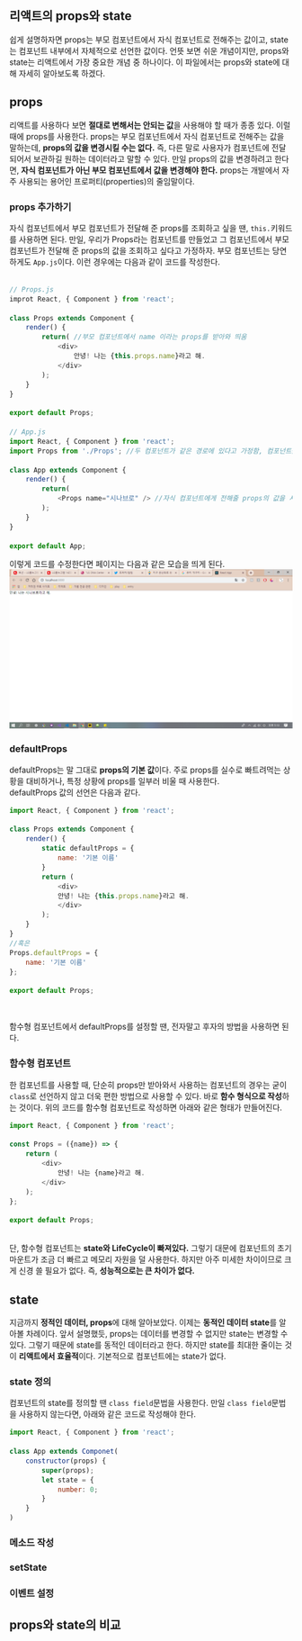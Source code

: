 ## 리액트의 props와 state
쉽게 설명하자면 props는 부모 컴포넌트에서 자식 컴포넌트로 전해주는 값이고, state는 컴포넌트 내부에서 자체적으로 선언한 값이다. 언뜻 보면 쉬운 개념이지만, props와 state는 리액트에서 가장 중요한 개념 중 하나이다. 이 파일에서는 props와 state에 대해 자세히 알아보도록 하겠다.
<br>
## props
리액트를 사용하다 보면 **절대로 변해서는 안되는 값**을 사용해야 할 때가 종종 있다. 이럴 때에 props를 사용한다. props는 부모 컴포넌트에서 자식 컴포넌트로 전해주는 값을 말하는데, **props의 값을 변경시킬 수는 없다.** 즉, 다른 말로 사용자가 컴포넌트에 전달되어서 보관하길 원하는 데이터라고 말할 수 있다. 만일 props의 값을 변경하려고 한다면, **자식 컴포넌트가 아닌 부모 컴포넌트에서 값을 변경해야 한다.** props는 개발에서 자주 사용되는 용어인 프로퍼티(properties)의 줄임말이다. 
<br>
### props 추가하기 
자식 컴포넌트에서 부모 컴포넌트가 전달해 준 props를 조회하고 싶을 땐, `this.`키워드를 사용하면 된다. 만일, 우리가 Props라는 컴포넌트를 만들었고 그 컴포넌트에서 부모 컴포넌트가 전달해 준 props의 값을 조회하고 싶다고 가정하자. 부모 컴포넌트는 당연하게도 `App.js`이다. 이런 경우에는 다음과 같이 코드를 작성한다. <br> <br>

~~~js
// Props.js
improt React, { Component } from 'react';

class Props extends Component {
    render() {
        return( //부모 컴포넌트에서 name 이라는 props를 받아와 띄움
            <div>
                안녕! 나는 {this.props.name}라고 해.  
            </div>
        );
    }
}

export default Props;

// App.js
import React, { Component } from 'react';
import Props from './Props'; //두 컴포넌트가 같은 경로에 있다고 가정함, 컴포넌트를 상속하는 과정

class App extends Component {
    render() {
        return(
            <Props name="시나브로" /> //자식 컴포넌트에게 전해줄 props의 값을 시나브로라고 지정
        );
    }
}

export default App;
~~~
이렇게 코드를 수정한다면 페이지는 다음과 같은 모습을 띄게 된다. <br> 
![React page](./ex_props.png) <br>

### defaultProps
defaultProps는 말 그대로 **props의 기본 값**이다. 주로 props를 실수로 빠트려먹는 상황을 대비하거나, 특정 상황에 props를 일부러 비울 때 사용한다. <br>
defaultProps 값의 선언은 다음과 같다. <br>

~~~js
import React, { Component } from 'react';

class Props extends Component {
    render() {
        static defaultProps = {
            name: '기본 이름'
        } 
        return (
            <div>
            안녕! 나는 {this.props.name}라고 해.
            </div>
        );
    }
}
//혹은
Props.defaultProps = {
    name: '기본 이름'
};

export default Props;
~~~ 
<br>

함수형 컴포넌트에서 defaultProps를 설정할 땐, 전자말고 후자의 방법을 사용하면 된다.
<br>
### 함수형 컴포넌트
한 컴포넌트를 사용할 때, 단순히 props만 받아와서 사용하는 컴포넌트의 경우는 굳이 `class`로 선언하지 않고 더욱 편한 방법으로 사용할 수 있다. 바로 **함수 형식으로 작성**하는 것이다. 위의 코드를 함수형 컴포넌트로 작성하면 아래와 같은 형태가 만들어진다. <br>

~~~js
import React, { Component } from 'react';

const Props = ({name}) => {
    return (
        <div>
            안녕! 나는 {name}라고 해.
        </div>
    );
};

export default Props;
~~~

<br> 단, 함수형 컴포넌트는 **state와 LifeCycle이 빠져있다.** 그렇기 대문에 컴포넌트의 초기 마운트가 조금 더 빠르고 메모리 자원을 덜 사용한다. 하지만 아주 미세한 차이이므로 크게 신경 쓸 필요가 없다. 즉, **성능적으로는 큰 차이가 없다.** <br>

## state
지금까지 **정적인 데이터, props**에 대해 알아보았다. 이제는 **동적인 데이터 state**를 알아볼 차례이다. 앞서 설명했듯, props는 데이터를 변경할 수 없지만 state는 변경할 수 있다. 그렇기 때문에 state를 동적인 데이터라고 한다. 하지만 state를 최대한 줄이는 것이 **리액트에서 효율적**이다. 기본적으로 컴포넌트에는 state가 없다. <br>

### state 정의 
컴포넌트의 state를 정의할 땐 `class field`문법을 사용한다. 만일 `class field`문법을 사용하지 않는다면, 아래와 같은 코드로 작성해야 한다. 

~~~js
import React, { Component } from 'react';

class App extends Componet(
    constructor(props) {
        super(props);
        let state = {
            number: 0;
        }
    }
)
~~~

### 메소드 작성

### setState

### 이벤트 설정

## props와 state의 비교